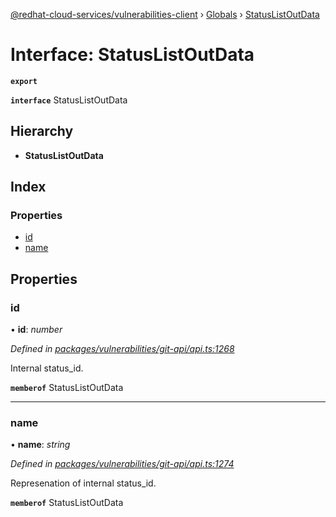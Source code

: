 [@redhat-cloud-services/vulnerabilities-client](../README.md) › [Globals](../globals.md) › [StatusListOutData](statuslistoutdata.md)

# Interface: StatusListOutData

**`export`** 

**`interface`** StatusListOutData

## Hierarchy

* **StatusListOutData**

## Index

### Properties

* [id](statuslistoutdata.md#id)
* [name](statuslistoutdata.md#name)

## Properties

###  id

• **id**: *number*

*Defined in [packages/vulnerabilities/git-api/api.ts:1268](https://github.com/RedHatInsights/javascript-clients/blob/master/packages/vulnerabilities/git-api/api.ts#L1268)*

Internal status_id.

**`memberof`** StatusListOutData

___

###  name

• **name**: *string*

*Defined in [packages/vulnerabilities/git-api/api.ts:1274](https://github.com/RedHatInsights/javascript-clients/blob/master/packages/vulnerabilities/git-api/api.ts#L1274)*

Represenation of internal status_id.

**`memberof`** StatusListOutData
